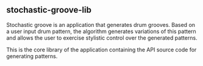 stochastic-groove-lib
---

Stochastic groove is an application that generates drum grooves. Based on a user input drum pattern, the algorithm generates variations of this pattern and allows the user to exercise stylistic control over the generated patterns.

This is the core library of the application containing the API source code for generating patterns.
